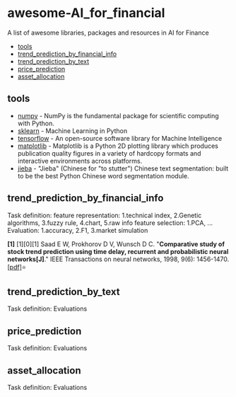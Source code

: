 # awesome-AI_for_financial
A  list of  awesome libraries, packages and resources in AI for Finance

- [tools](#tools)
- [trend_prediction_by_financial_info](#trend_prediction_by_financial_info)
- [trend_prediction_by_text](#trend_prediction_by_text)
- [price_prediction](#price_prediction)
- [asset_allocation](#asset_allocation)



## tools
- [numpy](http://www.numpy.org) - NumPy is the fundamental package for scientific computing with Python.
- [sklearn](http://scikit-learn.org/stable/) - Machine Learning in Python
- [tensorflow](https://www.tensorflow.org/) - An open-source software library for Machine Intelligence
- [matplotlib](http://matplotlib.org/) - Matplotlib is a Python 2D plotting library which produces publication quality figures in a variety of hardcopy formats and interactive environments across platforms.
- [jieba](https://github.com/fxsjy/jieba/) - "Jieba" (Chinese for "to stutter") Chinese text segmentation: built to be the best Python Chinese word segmentation module.


## trend_prediction_by_financial_info
Task definition:
feature representation: 1.technical index, 2.Genetic algorithms, 3.fuzzy rule, 4.chart, 5.raw info
feature selection: 1.PCA, ...
Evaluation: 1.accuracy, 2.F1, 3.market simulation

**[1]** [1][0][1] Saad E W, Prokhorov D V, Wunsch D C. "**Comparative study of stock trend prediction using time delay, recurrent and probabilistic neural networks[J]**." IEEE Transactions on neural networks, 1998, 9(6): 1456-1470. [[pdf]](http://scholarsmine.mst.edu/cgi/viewcontent.cgi?article=1666&context=ele_comeng_facwork):star:
## trend_prediction_by_text
Task definition:
Evaluations
## price_prediction
Task definition:
Evaluations
## asset_allocation
Task definition:
Evaluations
